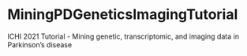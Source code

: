 # MiningPDGeneticsImagingTutorial
ICHI 2021 Tutorial - Mining genetic, transcriptomic, and imaging data in Parkinson’s disease
